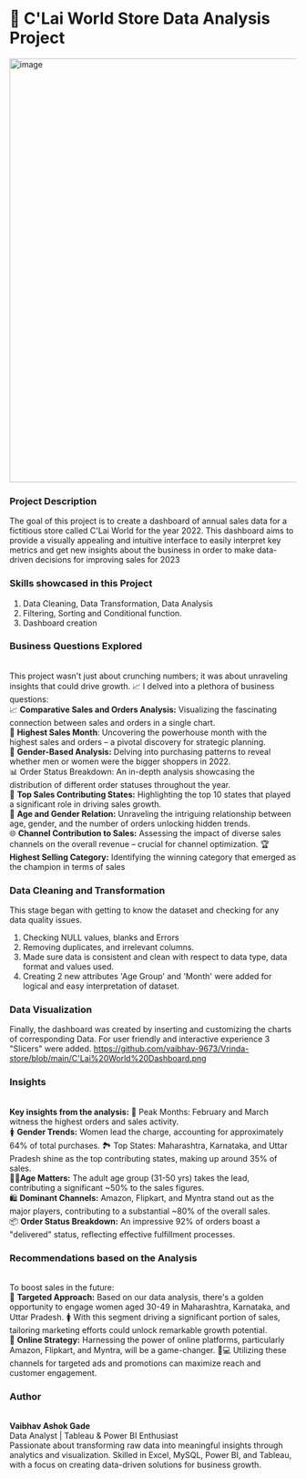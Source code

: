 # 🏪 C'Lai World Store Data Analysis Project

<img width="1200" height="744" alt="image" src="https://github.com/user-attachments/assets/57a400e5-5c2b-40ad-9298-3a8a002a1382" />


### Project Description
The goal of this project is to create a dashboard of annual sales data for a fictitious store called C'Lai World for the year 2022. This dashboard aims to provide a visually appealing and intuitive interface to easily interpret key metrics and get new insights about the business in order to make data-driven decisions for improving sales for 2023


### Skills showcased in this Project
1. Data Cleaning, Data Transformation, Data Analysis
2. Filtering, Sorting and Conditional function.
3. Dashboard creation

### Business Questions Explored
<br>This project wasn't just about crunching numbers; it was about unraveling insights that could drive growth. 📈 I delved into a plethora of business questions:
<br>📈 **Comparative Sales and Orders Analysis:** Visualizing the fascinating connection between sales and orders in a single chart.
<br>📆 **Highest Sales Month**: Uncovering the powerhouse month with the highest sales and orders – a pivotal discovery for strategic planning.
<br>🚻 **Gender-Based Analysis:** Delving into purchasing patterns to reveal whether men or women were the bigger shoppers in 2022.
<br>📊 Order Status Breakdown: An in-depth analysis showcasing the distribution of different order statuses throughout the year.
<br>🏢 **Top Sales Contributing States:** Highlighting the top 10 states that played a significant role in driving sales growth.
<br>👥 **Age and Gender Relation:** Unraveling the intriguing relationship between age, gender, and the number of orders unlocking hidden trends.
<br>🌐 **Channel Contribution to Sales:** Assessing the impact of diverse sales channels on the overall revenue – crucial for channel optimization.
🏆 **Highest Selling Category:** Identifying the winning category that emerged as the champion in terms of sales

### Data Cleaning and Transformation
This stage began with getting to know the dataset and checking for any data quality issues.
1. Checking NULL values, blanks and Errors
2. Removing duplicates, and irrelevant columns.
3. Made sure data is consistent and clean with respect to data type, data format and values used.
4. Creating 2 new attributes 'Age Group' and 'Month' were added for logical and easy interpretation of dataset.

### Data Visualization
Finally, the dashboard was created by inserting and customizing the charts of corresponding Data. For user friendly and interactive experience 3 "Slicers" were added.
<https://github.com/vaibhav-9673/Vrinda-store/blob/main/C'Lai%20World%20Dashboard.png>

### Insights
<br>**Key insights from the analysis:** 📅 Peak Months: February and March witness the highest orders and sales activity.
<br>🚺 **Gender Trends:** Women lead the charge, accounting for approximately 64% of total purchases.
🏞️ Top States: Maharashtra, Karnataka, and Uttar Pradesh shine as the top contributing states, making up around 35% of sales.
<br>👩💼**Age Matters:** The adult age group (31-50 yrs) takes the lead, contributing a significant ~50% to the sales figures.
<br>🛍️ **Dominant Channels:** Amazon, Flipkart, and Myntra stand out as the major players, contributing to a substantial ~80% of the overall sales.
<br>📦 **Order Status Breakdown:** An impressive 92% of orders boast a "delivered" status, reflecting effective fulfillment processes.

### Recommendations based on the Analysis
<br>To boost sales in the future:
<br>🎯 **Targeted Approach:** Based on our data analysis, there's a golden opportunity to engage women aged 30-49 in Maharashtra, Karnataka, and Uttar Pradesh. 🚺 With this segment driving a significant portion of sales, tailoring marketing efforts could unlock remarkable growth potential.
<br>📱 **Online Strategy:** Harnessing the power of online platforms, particularly Amazon, Flipkart, and Myntra, will be a game-changer. 🛒💻 Utilizing these channels for targeted ads and promotions can maximize reach and customer engagement.

### Author
<br>**Vaibhav Ashok Gade**
<br>Data Analyst | Tableau & Power BI Enthusiast
<br>Passionate about transforming raw data into meaningful insights through analytics and visualization. Skilled in Excel, MySQL, Power BI, and Tableau, with a focus on creating data-driven solutions for business growth.
